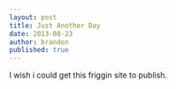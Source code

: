 ```yaml
---
layout: post
title: Just Another Day
date: 2013-08-23
author: brandon
published: true
---
```


I wish i could get this friggin site to publish.
